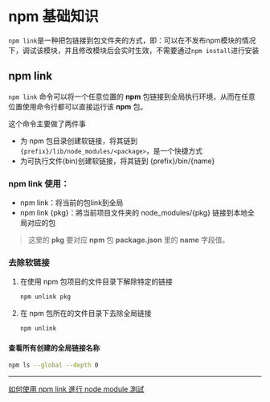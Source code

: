 # npm 基础知识

`npm link`是一种把包链接到包文件夹的方式，即：可以在不发布npm模块的情况下，调试该模块，并且修改模块后会实时生效，不需要通过`npm install`进行安装

## npm link

`npm link` 命令可以将一个任意位置的 **npm** 包链接到全局执行环境，从而在任意位置使用命令行都可以直接运行该 **npm** 包。

这个命令主要做了两件事

- 为 npm 包目录创建软链接，将其链到 `{prefix}/lib/node_modules/<package>`，是一个快捷方式
- 为可执行文件(bin)创建软链接，将其链到 {prefix}/bin/{name}



### **npm link** 使用：

- npm link：将当前的包link到全局
- npm link {pkg}：將当前项目文件夹的 node_modules/{pkg} 链接到本地全局对应的包

> 这里的 **pkg** 要对应 **npm** 包 **package.json** 里的 **name** 字段值。



### 去除软链接

1. 在使用 npm 包项目的文件目录下解除特定的链接

   ```bash
   npm unlink pkg
   ```

2. 在 npm 包所在的文件目录下去除全局链接

   ```bash
   npm unlink 
   ```



#### 查看所有创建的全局链接名称

```bash
npm ls --global --depth 0
```

---

[如何使用 npm link 進行 node module 測試](https://etrexkuo.medium.com/%E5%A6%82%E4%BD%95%E4%BD%BF%E7%94%A8-npm-link-%E9%80%B2%E8%A1%8C-node-module-%E6%B8%AC%E8%A9%A6-9d3b98db768c)
